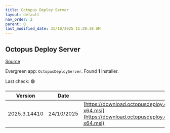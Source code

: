 ```yaml
---
title: Octopus Deploy Server
layout: default
nav_order: 2
parent: O
last_modified_date: 31/10/2025 11:29:38 AM
---
```


## Octopus Deploy Server

[Source](https://octopus.com/)

Evergreen app: `OctopusDeployServer`. Found **1** installer.

Last check: 🟢

| Version      | Date       | URI                                                                                                                                                |
| ------------ | ---------- | -------------------------------------------------------------------------------------------------------------------------------------------------- |
| 2025.3.14410 | 24/10/2025 | [https://download.octopusdeploy.com/octopus/Octopus.2025.3.14410-x64.msi](https://download.octopusdeploy.com/octopus/Octopus.2025.3.14410-x64.msi) |
